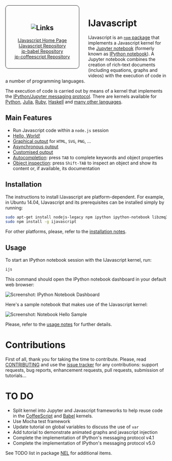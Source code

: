 <nav style="float: left;
            padding: 2em;
            margin: 0 2em 2em 0;
            border: 1px solid;
            border-radius: 10px;
            text-align: center;">
<h1><img alt="Links" src="images/logo-128x128.png"></h1>
<a href="http://n-riesco.github.io/ijavascript">IJavascript Home Page</a><br>
<a href="http://github.com/n-riesco/ijavascript">IJavascript Repository</a><br>
<a href="http://github.com/n-riesco/jp-babel">jp-babel Repository</a><br>
<a href="http://github.com/n-riesco/jp-coffeescript">jp-coffeescript Repository</a><br>
</nav>

# IJavascript

IJavascript is an [`npm` package](https://www.npmjs.com/) that implements a
Javascript kernel for the [Jupyter notebook](http://jupyter.org/) (formerly
known as [IPython notebook](http://ipython.org/notebook.html)). A Jupyter
notebook combines the creation of rich-text documents (including equations,
graphs and videos) with the execution of code in a number of programming
languages.

The execution of code is carried out by means of a kernel that implements the
[IPython/Jupyter messaging
protocol](http://ipython.org/ipython-doc/stable/development/messaging.html).
There are kernels available for [Python](http://ipython.org/notebook.html),
[Julia](https://github.com/JuliaLang/IJulia.jl),
[Ruby](https://github.com/minad/iruby),
[Haskell](https://github.com/gibiansky/IHaskell) and [many
other languages](https://github.com/ipython/ipython/wiki/IPython-kernels-for-other-languages).

<div style="clear: both;" />

## Main Features

- Run Javascript code within a `node.js` session
- [Hello, World!](http://n-riesco.github.io/ijavascript/doc/hello.ipynb.html)
- [Graphical
  output](http://n-riesco.github.io/ijavascript/doc/graphics.ipynb.html) for
  `HTML`, `SVG`, `PNG`, ...
- [Asynchronous
  output](http://n-riesco.github.io/ijavascript/doc/async.ipynb.html)
- [Customised
  output](http://n-riesco.github.io/ijavascript/doc/mimer.ipynb.html)
- [Autocompletion](http://n-riesco.github.io/ijavascript/doc/complete.md.html):
  press `TAB` to complete keywords and object properties
- [Object
  inspection](http://n-riesco.github.io/ijavascript/doc/inspect.md.html): press
  `Shift-TAB` to inspect an object and show its content or, if available, its
  documentation

## Installation

The instructions to install IJavascript are platform-dependent. For example, in
Ubuntu 14.04, IJavascript and its prerequisites can be installed simply by
running:

```sh
sudo apt-get install nodejs-legacy npm ipython ipython-notebook libzmq3-dev
sudo npm install -g ijavascript
```

For other platforms, please, refer to the [installation
notes](http://n-riesco.github.io/ijavascript/doc/install.md.html).

## Usage

To start an IPython notebook session with the IJavascript kernel, run:

```sh
ijs
```

This command should open the IPython notebook dashboard in your default web
browser:

![Screenshot: IPython Notebook
Dashboard](images/screenshot-dashboard-home.png)

Here's a sample notebook that makes use of the IJavascript kernel:

![Screenshot: Notebook Hello Sample](images/screenshot-notebook-hello.png)

Please, refer to the [usage
notes](http://n-riesco.github.io/ijavascript/doc/usage.md.html) for further
details.

# Contributions

First of all, thank you for taking the time to contribute. Please, read
[CONTRIBUTING](http://n-riesco.github.io/ijavascript/contributing.html) and use
the [issue tracker](https://github.com/n-riesco/ijavascript/issues) for any
contributions: support requests, bug reports, enhancement requests, pull
requests, submission of tutorials...

# TO DO

- Split kernel into Jupyter and Javascript frameworks to help reuse code in the
  [CoffeeScript](https://github.com/n-riesco/jp-coffeescript) and
  [Babel](https://github.com/n-riesco/jp-babel) kernels.
- Use Mocha test framework
- Update tutorial on global variables to discuss the use of `var`
- Add tutorial to demonstrate animated graphs and javascript injection
- Complete the implementation of IPython's messaging protocol v4.1
- Complete the implementation of IPython's messaging protocol v5.0

See TODO list in package [NEL](https://github.com/n-riesco/nel) for additional
items.
